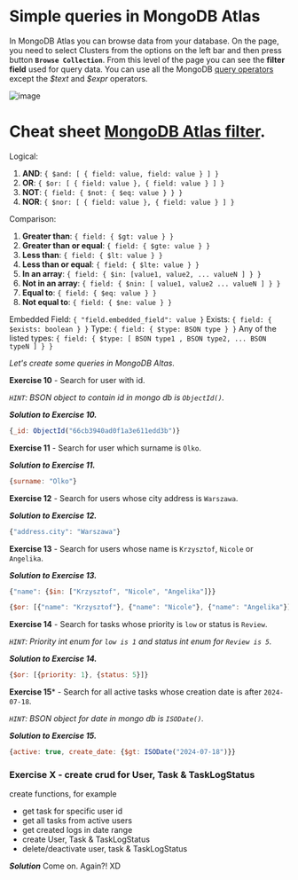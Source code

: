 # Simple queries in MongoDB Atlas 

In MongoDB Atlas you can browse data from your database. On the page, you need to select Clusters from the options on the left bar and then press button **`Browse Collection`**. From this level of the page you can see the **filter field** used for query data. You can use all the MongoDB [query operators](https://www.mongodb.com/docs/manual/reference/operator/query/) except the *\$text* and *\$expr* operators.

![image](./assets/atlas-filter.png)
# Cheat sheet [MongoDB Atlas filter](https://www.mongodb.com/docs/compass/current/query/filter/).


Logical:
1. **AND**: `{ $and: [ { field: value, field: value } ] }`
2. **OR**: `{ $or: [ { field: value }, { field: value } ] }`
3. **NOT**: `{ field: { $not: { $eq: value } } }`
4. **NOR**: `{ $nor: [ { field: value }, { field: value } ] }`

Comparison:
1. **Greater than**: `{ field: { $gt: value } }`
2. **Greater than or equal**: `{ field: { $gte: value } }`
3. **Less than**: `{ field: { $lt: value } }`
4. **Less than or equal**: `{ field: { $lte: value } }`
5. **In an array**: `{ field: { $in: [value1, value2, ... valueN ] } }`
6. **Not in an array**: `{ field: { $nin: [ value1, value2 ... valueN ] } }`
7. **Equal to**: `{ field: { $eq: value } }`
8. **Not equal to**: `{ field: { $ne: value } }`
 

Embedded Field: `{ "field.embedded_field": value }`
Exists: `{ field: { $exists: boolean } }`
Type: `{ field: { $type: BSON type } }`
Any of the listed types: `{ field: { $type: [ BSON type1 , BSON type2, ... BSON typeN ] } }`


*Let's create some queries in MongoDB Altas.*

**Exercise 10** - Search for user with id. 

*`HINT`: BSON object to contain id in mongo db is `ObjectId()`.*

<b><i>Solution to Exercise 10.</i></b>

```javascript
{_id: ObjectId("66cb3940ad0f1a3e611edd3b")}
```



**Exercise 11** - Search for user which surname is `Olko`.

<b><i>Solution to Exercise 11.</i></b>

```javascript
{surname: "Olko"}
```



**Exercise 12** - Search for users whose city address is `Warszawa`.

<b><i>Solution to Exercise 12.</i></b>

```javascript
{"address.city": "Warszawa"}
```



**Exercise 13** - Search for users whose name is `Krzysztof`, `Nicole` or `Angelika`.

<b><i>Solution to Exercise 13.</i></b>

```javascript
{"name": {$in: ["Krzysztof", "Nicole", "Angelika"]}}
```
```javascript
{$or: [{"name": "Krzysztof"}, {"name": "Nicole"}, {"name": "Angelika"}]}
```



**Exercise 14** - Search for tasks whose priority is `low` or status is `Review`. 

*`HINT`: Priority int enum for `low is 1` and status int enum for `Review is 5`.*

<b><i>Solution to Exercise 14.</i></b>

```javascript
{$or: [{priority: 1}, {status: 5}]}
```



**Exercise 15*** - Search for all active tasks whose creation date is after `2024-07-18`.

*`HINT`: BSON object for date in mongo db is `ISODate()`.*

<b><i>Solution to Exercise 15.</i></b>

```javascript
{active: true, create_date: {$gt: ISODate("2024-07-18")}}
```



### Exercise X - create crud for User, Task & TaskLogStatus

create functions, for example
* get task for specific user id
* get all tasks from active users
* get created logs in date range
* create User, Task & TaskLogStatus
* delete/deactivate user, task & TaskLogStatus

<b><i>Solution</i></b>
Come on. Again?! XD

